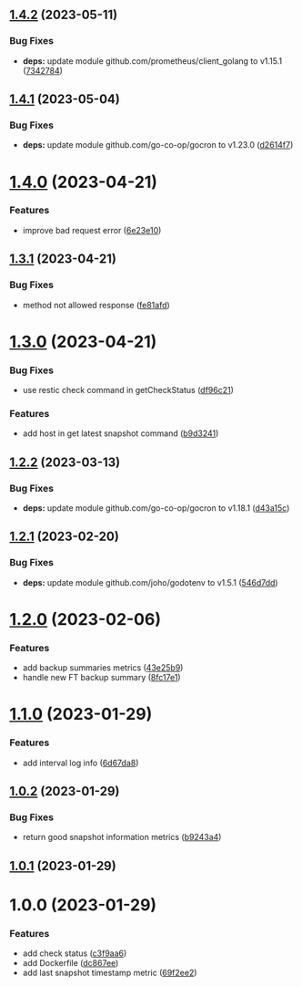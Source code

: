 ## [1.4.2](https://github.com/VincentHardouin/restic-exporter/compare/v1.4.1...v1.4.2) (2023-05-11)


### Bug Fixes

* **deps:** update module github.com/prometheus/client_golang to v1.15.1 ([7342784](https://github.com/VincentHardouin/restic-exporter/commit/73427843ffd7e43d63043e1cfb2b85c2148f6f8c))

## [1.4.1](https://github.com/VincentHardouin/restic-exporter/compare/v1.4.0...v1.4.1) (2023-05-04)


### Bug Fixes

* **deps:** update module github.com/go-co-op/gocron to v1.23.0 ([d2614f7](https://github.com/VincentHardouin/restic-exporter/commit/d2614f70e383472a32253613c9aaeb7aa3e96b71))

# [1.4.0](https://github.com/VincentHardouin/restic-exporter/compare/v1.3.1...v1.4.0) (2023-04-21)


### Features

* improve bad request error ([6e23e10](https://github.com/VincentHardouin/restic-exporter/commit/6e23e107cb82cdfbd56f4dc9e318e9eae0e658ca))

## [1.3.1](https://github.com/VincentHardouin/restic-exporter/compare/v1.3.0...v1.3.1) (2023-04-21)


### Bug Fixes

* method not allowed response ([fe81afd](https://github.com/VincentHardouin/restic-exporter/commit/fe81afd93133fd69a479a2a51209d4285e04f6c7))

# [1.3.0](https://github.com/VincentHardouin/restic-exporter/compare/v1.2.2...v1.3.0) (2023-04-21)


### Bug Fixes

* use restic check command in getCheckStatus ([df96c21](https://github.com/VincentHardouin/restic-exporter/commit/df96c21088851301da382a5e1a4743c5dfc24bb4))


### Features

* add host in get latest snapshot command ([b9d3241](https://github.com/VincentHardouin/restic-exporter/commit/b9d32417c080a25831321297f9ace9802003f180))

## [1.2.2](https://github.com/VincentHardouin/restic-exporter/compare/v1.2.1...v1.2.2) (2023-03-13)


### Bug Fixes

* **deps:** update module github.com/go-co-op/gocron to v1.18.1 ([d43a15c](https://github.com/VincentHardouin/restic-exporter/commit/d43a15c5bc9ada752fb45d05e08bddf3c65d55b7))

## [1.2.1](https://github.com/VincentHardouin/restic-exporter/compare/v1.2.0...v1.2.1) (2023-02-20)


### Bug Fixes

* **deps:** update module github.com/joho/godotenv to v1.5.1 ([546d7dd](https://github.com/VincentHardouin/restic-exporter/commit/546d7ddedfdc94fe85c8bfce54f12ce07da1e9dd))

# [1.2.0](https://github.com/VincentHardouin/restic-exporter/compare/v1.1.0...v1.2.0) (2023-02-06)


### Features

* add backup summaries metrics ([43e25b9](https://github.com/VincentHardouin/restic-exporter/commit/43e25b9e0e5a18151ab9556327b58cbb6bf7cbdf))
* handle new FT backup summary ([8fc17e1](https://github.com/VincentHardouin/restic-exporter/commit/8fc17e1bf641da626858171b0219cf4505524ae2))

# [1.1.0](https://github.com/VincentHardouin/restic-exporter/compare/v1.0.2...v1.1.0) (2023-01-29)


### Features

* add interval log info ([6d67da8](https://github.com/VincentHardouin/restic-exporter/commit/6d67da848c0c2d1fb56b559f73e2c20148dba25f))

## [1.0.2](https://github.com/VincentHardouin/restic-exporter/compare/v1.0.1...v1.0.2) (2023-01-29)


### Bug Fixes

* return good snapshot information metrics ([b9243a4](https://github.com/VincentHardouin/restic-exporter/commit/b9243a47834d17047e7564154d471f49dce9d0b1))

## [1.0.1](https://github.com/VincentHardouin/restic-exporter/compare/v1.0.0...v1.0.1) (2023-01-29)

# 1.0.0 (2023-01-29)


### Features

* add check status ([c3f9aa6](https://github.com/VincentHardouin/restic-exporter/commit/c3f9aa63cc2e9a3b90a100885f127785650ef946))
* add Dockerfile ([dc867ee](https://github.com/VincentHardouin/restic-exporter/commit/dc867eee7c1c634b5a575a566830cd2122df3db6))
* add last snapshot timestamp metric ([69f2ee2](https://github.com/VincentHardouin/restic-exporter/commit/69f2ee22f4fa4fad1606049bfa0a62ac3efcd2a7))
